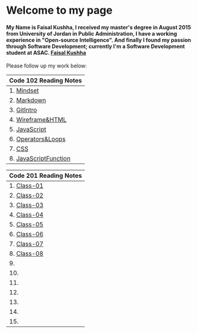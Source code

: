 # Welcome to my page
#### My Name is Faisal Kushha, I received my master's degree in August 2015 from University of Jordan in Public Administration, I have a working experience in "Open-source Intelligence". And finally I found my passion through Software Development; currently I'm a Software Development student at ASAC. [Faisal Kushha](https://github.com/Faisal-Kushha)

Please follow up my work below:

| Code 102 Reading Notes       |
| -------------- |
| 1. [Mindset](Mindset) | 
| 2. [Markdown](Markdown)   |
| 3. [GitIntro](GitIntro)   |
| 4. [Wireframe&HTML](Wireframe&HTML)|
| 5. [JavaScript](JavaScript)      |
| 6. [Operators&Loops](Operators&Loops)      |
| 7. [CSS](CSS)      |
| 8. [JavaScriptFunction](JavaScriptFunction)     |



| Code 201 Reading Notes       |
| -------------- |
| 1. [Class-01](Class-01) |
| 2. [Class-02](Class-02)   |
| 3. [Class-03](Class-03)   |
| 4. [Class-04](Class-04) |
| 5. [Class-05](Class-05)      |
| 6. [Class-06](Class-06)      |
| 7. [Class-07](Class-07)      |
| 8. [Class-08](Class-08)     |
| 9.  | 
| 10.    |
| 11.    |
| 12. |
| 13.       |
| 14.       |
| 15.       |

